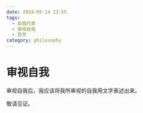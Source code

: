 ```yaml
---
date: 2024-05-14 23:55
tags:
  - 自我约束
  - 审视自我
  - 哲学
category: philosophy
---
```

# 审视自我

审视自我后，我应该将我所审视的自我用文字表述出来。

敬请见证。

